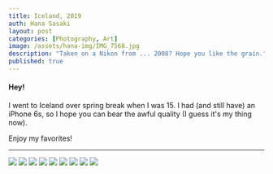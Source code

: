 ```yaml
---
title: Iceland, 2019
auth: Hana Sasaki
layout: post
categories: [Photography, Art]
image: /assets/hana-img/IMG_7568.jpg
description: "Taken on a Nikon from ... 2008? Hope you like the grain."
published: true
---
```


#### Hey!

I went to Iceland over spring break when I was 15. I had (and still have) an iPhone 6s, so I hope you can bear the awful quality (I guess it's my thing now).

Enjoy my favorites!

---

![](../../../assets/hana-img/IMG_7568.jpg)
![](../../../assets/hana-img/IMG_7569.jpg)
![](../../../assets/hana-img/IMG_7570.jpg)
![](../../../assets/hana-img/IMG_7571.jpg)
![](../../../assets/hana-img/IMG_7573.jpg)
![](../../../assets/hana-img/IMG_7574.jpg)
![](../../../assets/hana-img/IMG_7575.jpg)
![](../../../assets/hana-img/IMG_7576.jpg)
![](../../../assets/hana-img/IMG_7577.jpg)